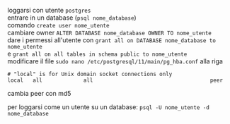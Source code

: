 loggarsi con utente `postgres`    
entrare in un database (`psql nome_database`)  
comando `create user nome_utente`  
cambiare owner `ALTER DATABASE nome_database OWNER TO nome_utente`  
dare i permessi all'utente con `grant all on DATABASE nome_database to nome_utente`  
e `grant all on all tables in schema public to nome_utente`  
modificare il file `sudo nano /etc/postgresql/11/main/pg_hba.conf` alla riga  
```
# "local" is for Unix domain socket connections only
local   all             all                                     peer
```
cambia peer con md5  

per loggarsi come un utente su un database: `psql -U nome_utente -d nome_database`
